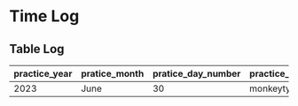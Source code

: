 # Time Log 

## Table Log

| practice_year | pratice_month | pratice_day_number | practice_website | practice_time |  
| :---- | :---- | :---- | :---- | :---- | 
| 2023 | June | 30 | monkeytype.com | 8m 30s | 
